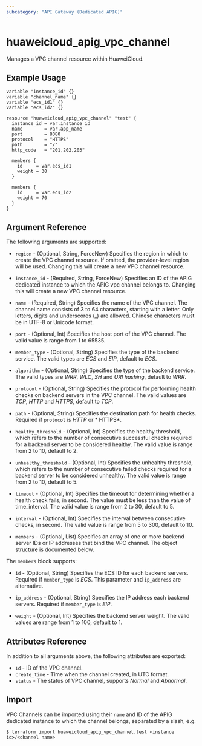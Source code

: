 ```yaml
---
subcategory: "API Gateway (Dedicated APIG)"
---
```


# huaweicloud_apig_vpc_channel

Manages a VPC channel resource within HuaweiCloud.

## Example Usage

```hcl
variable "instance_id" {}
variable "channel_name" {}
variable "ecs_id1" {}
variable "ecs_id2" {}

resource "huaweicloud_apig_vpc_channel" "test" {
  instance_id = var.instance_id
  name        = var.app_name
  port        = 8080
  protocol    = "HTTPS"
  path        = "/"
  http_code   = "201,202,203"

  members {
    id     = var.ecs_id1
    weight = 30
  }

  members {
    id     = var.ecs_id2
    weight = 70
  }
}
```

## Argument Reference

The following arguments are supported:

* `region` - (Optional, String, ForceNew) Specifies the region in which to create the VPC channel resource. If omitted,
  the provider-level region will be used. Changing this will create a new VPC channel resource.

* `instance_id` - (Required, String, ForceNew) Specifies an ID of the APIG dedicated instance to which the APIG vpc
  channel belongs to. Changing this will create a new VPC channel resource.

* `name` - (Required, String) Specifies the name of the VPC channel. The channel name consists of 3 to 64 characters,
  starting with a letter. Only letters, digits and underscores (_) are allowed. Chinese characters must be in UTF-8 or
  Unicode format.

* `port` - (Optional, Int) Specifies the host port of the VPC channel. The valid value is range from 1 to 65535.

* `member_type` - (Optional, String) Specifies the type of the backend service. The valid types are *ECS* and *EIP*,
  default to *ECS*.

* `algorithm` - (Optional, String) Specifies the type of the backend service. The valid types are *WRR*, *WLC*, *SH*
  and *URI hashing*, default to *WRR*.

* `protocol` - (Optional, String) Specifies the protocol for performing health checks on backend servers in the VPC
  channel. The valid values are *TCP*, *HTTP* and *HTTPS*, default to *TCP*.

* `path` - (Optional, String) Specifies the destination path for health checks. Required if `protocol` is *HTTP* or *
  HTTPS*.

* `healthy_threshold` - (Optional, Int) Specifies the healthy threshold, which refers to the number of consecutive
  successful checks required for a backend server to be considered healthy. The valid value is range from 2 to 10,
  default to 2.

* `unhealthy_threshold` - (Optional, Int) Specifies the unhealthy threshold, which refers to the number of consecutive
  failed checks required for a backend server to be considered unhealthy. The valid value is range from 2 to 10, default
  to 5.

* `timeout` - (Optional, Int) Specifies the timeout for determining whether a health check fails, in second. The value
  must be less than the value of time_interval. The valid value is range from 2 to 30, default to 5.

* `interval` - (Optional, Int) Specifies the interval between consecutive checks, in second. The valid value is range
  from 5 to 300, default to 10.

* `members` - (Optional, List) Specifies an array of one or more backend server IDs or IP addresses that bind the VPC
  channel. The object structure is documented below.

The `members` block supports:

* `id` - (Optional, String) Specifies the ECS ID for each backend servers. Required if `member_type` is *ECS*. This
  parameter and `ip_address` are alternative.

* `ip_address` - (Optional, String) Specifies the IP address each backend servers. Required if `member_type` is *EIP*.

* `weight` - (Optional, Int) Specifies the backend server weight. The valid values are range from 1 to 100, default to
  1.

## Attributes Reference

In addition to all arguments above, the following attributes are exported:

* `id` - ID of the VPC channel.
* `create_time` - Time when the channel created, in UTC format.
* `status` - The status of VPC channel, supports *Normal* and *Abnormal*.

## Import

VPC Channels can be imported using their `name` and ID of the APIG dedicated instance to which the channel belongs,
separated by a slash, e.g.

```
$ terraform import huaweicloud_apig_vpc_channel.test <instance id>/<channel name>
```
